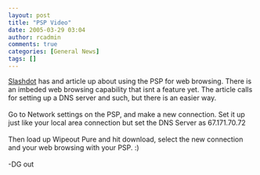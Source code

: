 ```yaml
---
layout: post
title: "PSP Video"
date: 2005-03-29 03:04
author: rcadmin
comments: true
categories: [General News]
tags: []
---
```

<a href="http://games.slashdot.org/article.pl?sid=05/03/27/1355224&tid=207">Slashdot</a> has and article up about using the PSP for web browsing. There is an imbeded web browsing capability that isnt a feature yet. The article calls for setting up a DNS server and such, but there is an easier way.<br />
<br />
Go to Network settings on the PSP, and make a new connection. Set it up just like your local area connection but set the DNS Server as 67.171.70.72<br />
<br />
Then load up Wipeout Pure and hit download, select the new connection and your web browsing with your PSP. :)<br />
<br />
-DG out 
